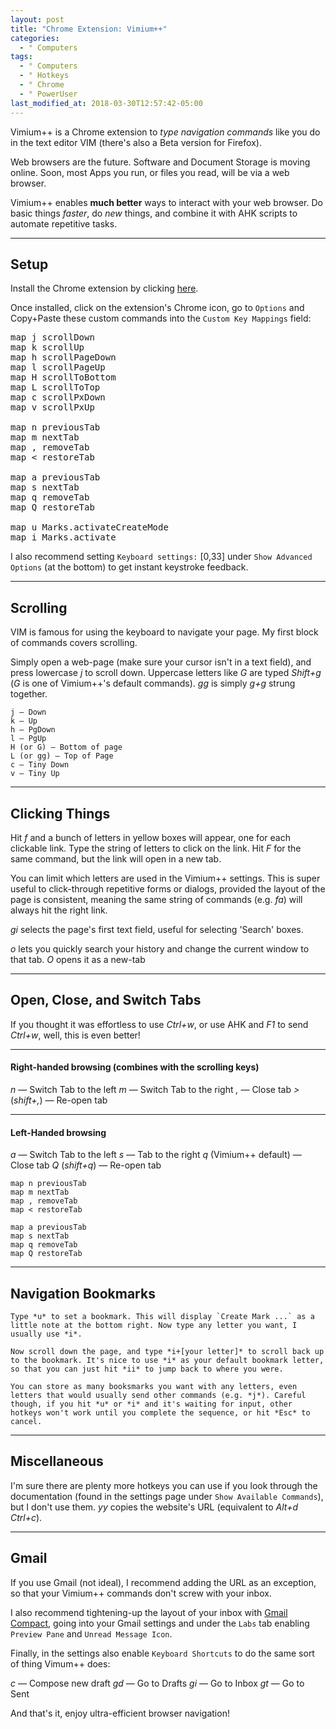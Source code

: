 ```yaml
---
layout: post
title: "Chrome Extension: Vimium++"
categories:
  - ° Computers
tags:
  - ° Computers
  - ° Hotkeys
  - ° Chrome
  - ° PowerUser
last_modified_at: 2018-03-30T12:57:42-05:00
---
```

Vimium++ is a Chrome extension to <em>type navigation commands</em> like you do in the text editor VIM (there's also a Beta version for Firefox). 

Web browsers are the future. Software and Document Storage is moving online. Soon, most Apps you run, or files you read, will be via a web browser.

Vimium++ enables **much better** ways to interact with your web browser. Do basic things _faster_, do _new_ things, and combine it with AHK scripts to automate repetitive tasks.

***

## Setup

Install the Chrome extension by clicking [here](https://chrome.google.com/webstore/detail/vimium%20%20/hfjbmagddngcpeloejdejnfgbamkjaeg).

Once installed, click on the extension's Chrome icon, go to `Options` and Copy+Paste these custom commands into the `Custom Key Mappings` field:

<pre>
map j scrollDown
map k scrollUp
map h scrollPageDown
map l scrollPageUp
map H scrollToBottom
map L scrollToTop
map c scrollPxDown
map v scrollPxUp

map n previousTab
map m nextTab
map , removeTab
map < restoreTab

map a previousTab
map s nextTab
map q removeTab
map Q restoreTab

map u Marks.activateCreateMode
map i Marks.activate
</pre>

I also recommend setting `Keyboard settings:` [0,33] under `Show Advanced Options` (at the bottom) to get instant keystroke feedback.

***

## Scrolling
VIM is famous for using the keyboard to navigate your page. My first block of commands covers scrolling.

Simply open a web-page (make sure your cursor isn't in a text field), and press lowercase *j* to scroll down. Uppercase letters like *G* are typed *Shift+g* (*G* is one of Vimium++'s default commands). *gg* is simply *g+g* strung together.

```
j — Down
k — Up
h — PgDown
l — PgUp
H (or G) — Bottom of page
L (or gg) — Top of Page
c — Tiny Down
v — Tiny Up
```
***

## Clicking Things

Hit *f* and a bunch of letters in yellow boxes will appear, one for each clickable link. Type the string of letters to click on the link. Hit *F* for the same command, but the link will open in a new tab.

You can limit which letters are used in the Vimium++ settings. This is super useful to click-through repetitive forms or dialogs, provided the layout of the page is consistent, meaning the same string of commands (e.g. *fa*) will always hit the right link.

*gi* selects the page's first text field, useful for selecting 'Search' boxes.

*o* lets you quickly search your history and change the current window to that tab. *O* opens it as a new-tab
***

## Open, Close, and Switch Tabs

If you thought it was effortless to use *Ctrl+w*, or use AHK and *F1* to send *Ctrl+w*, well, this is even better!
***

#### Right-handed browsing (combines with the scrolling keys)

*n* — Switch Tab to the left
*m* — Switch Tab to the right
*,* — Close tab
*>* (*shift+,*) — Re-open tab
***

#### Left-Handed browsing

*a* — Switch Tab to the left
*s* — Tab to the right
*q* (Vimium++ default) — Close tab
*Q* (*shift+q*) — Re-open tab


```
map n previousTab
map m nextTab
map , removeTab
map < restoreTab

map a previousTab
map s nextTab
map q removeTab
map Q restoreTab
```

***

## Navigation Bookmarks

	Type *u* to set a bookmark. This will display `Create Mark ...` as a little note at the bottom right. Now type any letter you want, I usually use *i*.

	Now scroll down the page, and type *i+[your letter]* to scroll back up to the bookmark. It's nice to use *i* as your default bookmark letter, so that you can just hit *ii* to jump back to where you were.

	You can store as many booksmarks you want with any letters, even letters that would usually send other commands (e.g. *j*). Careful though, if you hit *u* or *i* and it's waiting for input, other hotkeys won't work until you complete the sequence, or hit *Esc* to cancel.

***

## Miscellaneous

I'm sure there are plenty more hotkeys you can use if you look through the documentation (found in the settings page under `Show Available Commands`), but I don't use them. *yy* copies the website's URL (equivalent to *Alt+d* *Ctrl+c*).
***

## Gmail

If you use Gmail (not ideal), I recommend adding the URL as an exception, so that your Vimium++ commands don't screw with your inbox.

I also recommend tightening-up the layout of your inbox with [Gmail Compact](https://chrome.google.com/webstore/detail/gmail-compact/ocgmlabbjbpfjcalgnhhffadjhenhlkp), going into your Gmail settings and under the `Labs` tab enabling `Preview Pane` and `Unread Message Icon`.

Finally, in the settings also enable `Keyboard Shortcuts` to do the same sort of thing Vimum++ does:

*c* — Compose new draft
*gd* — Go to Drafts
*gi* — Go to Inbox
*gt* — Go to Sent


And that's it, enjoy ultra-efficient browser navigation!
